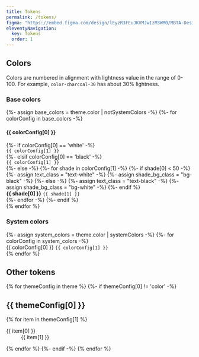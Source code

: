 ```yaml
---
title: Tokens
permalink: /tokens/
figma: "https://embed.figma.com/design/lEyzR3FEuJKVMJwIzM3WM0/MBTA-Design-Tokens?m=auto&node-id=2148-2&embed-host=share"
eleventyNavigation:
  key: Tokens
  order: 1
---
```


<h2>Colors</h2>
<p>Colors are numbered in alignment with lightness value in the range of 0-100. For example, <code>color-charcoal-30</code> has about 30% lightness.</p>

<h3>Base colors</h3>
{%- assign base_colors = theme.color | notSystemColors -%}
{%- for colorConfig in base_colors -%}
  <h4>{{ colorConfig[0] }}</h4>
  <div class="flex gap-xs mb-3 flex-wrap">
  {%- if colorConfig[0] == 'white' -%}
    <div class="px-xs py-sm bg-{{ colorConfig[0] }} text-black">
      <code>{{ colorConfig[1] }}</code>
    </div>
  {%- elsif colorConfig[0] == 'black' -%}
    <div class="px-xs py-sm bg-{{ colorConfig[0] }} text-white">
      <code>{{ colorConfig[1] }}</code>
    </div>
  {%- else -%}
    {%- for shade in colorConfig[1] -%}
        {%- if shade[0] < 50 -%}
          {%- assign text_class = "text-white" -%}
          {%- assign shade_bg_class = "bg-black" -%}
        {%- else -%}
          {%- assign text_class = "text-black" -%}
          {%- assign shade_bg_class = "bg-white" -%}
        {%- endif %}
        <div class="px-xs py-sm bg-{{ colorConfig[0]}}-{{ shade[0] }} {{ text_class }}">
          <strong class="rounded-full p-xs {{shade_bg_class}}">{{ shade[0] }}</strong>
          <code>{{ shade[1] }}</code>
        </div>
    {%- endfor -%}
  {%- endif %}
  </div>
{% endfor %}

<h3>System colors</h3>
{%- assign system_colors = theme.color | systemColors -%}
{%- for colorConfig in system_colors -%}
  <div class="px-xs py-sm bg-{{ colorConfig[0] }} text-black">
    <span>{{ colorConfig[0] }}</span>
    <code>{{ colorConfig[1] }}</code>
  </div>
{% endfor %}

<h2>Other tokens</h2>
{% for themeConfig in theme %}
  {%- if themeConfig[0] != 'color' -%}
  <h2>{{ themeConfig[0] }}</h2>
 
  {% for item in themeConfig[1] %}
   <dl class="flex gap-sm">
      <dt class="font-bold w-20">{{ item[0] }}</dt>
      <dd>{{ item[1] }}</dd>
    </dl>
  {% endfor %}
  {%- endif -%}
{% endfor %}
